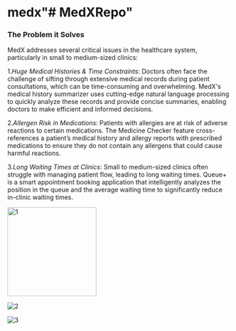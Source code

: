 # medx"# MedXRepo" 

### The Problem it Solves

MedX addresses several critical issues in the healthcare system, particularly in small to medium-sized clinics:

1.*Huge Medical Histories & Time Constraints*: Doctors often face the challenge of sifting through extensive medical records during patient consultations, which can be time-consuming and overwhelming. MedX's medical history summarizer uses cutting-edge natural language processing to quickly analyze these records and provide concise summaries, enabling doctors to make efficient and informed decisions.

2.*Allergen Risk in Medications*: Patients with allergies are at risk of adverse reactions to certain medications. The Medicine Checker feature cross-references a patient’s medical history and allergy reports with prescribed medications to ensure they do not contain any allergens that could cause harmful reactions.

3.*Long Waiting Times at Clinics*: Small to medium-sized clinics often struggle with managing patient flow, leading to long waiting times. Queue+ is a smart appointment booking application that intelligently analyzes the position in the queue and the average waiting time to significantly reduce in-clinic waiting times.


<img src="https://github.com/PixelarRio/MedX-HackPrix/assets/88759952/40691aa3-7101-4023-b2f8-e167595ed1cd" alt="1" height="200">


![2](https://github.com/PixelarRio/MedX-HackPrix/assets/88759952/4e84d443-e533-4414-a1ff-76eb3783e19e)

![3](https://github.com/PixelarRio/MedX-HackPrix/assets/88759952/30b47623-23fc-494d-b100-f649d5bf1676)


